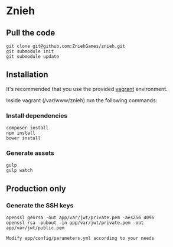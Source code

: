Znieh
========================

## Pull the code

    git clone git@github.com:ZniehGames/znieh.git
    git submodule init
    git submodule update

## Installation

It's recommended that you use the provided [vagrant](https://github.com/ZniehGames/znieh-vagrant) environment.

Inside vagrant (/var/www/znieh) run the following commands:

### Install dependencies

    composer install
    npm install
    bower install

### Generate assets

    gulp
    gulp watch


## Production only

### Generate the SSH keys

    openssl genrsa -out app/var/jwt/private.pem -aes256 4096
    openssl rsa -pubout -in app/var/jwt/private.pem -out app/var/jwt/public.pem

    Modify app/config/parameters.yml according to your needs
